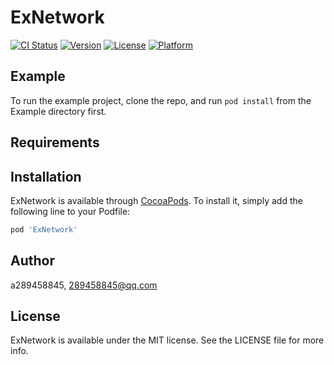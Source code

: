 # ExNetwork

[![CI Status](https://img.shields.io/travis/a289458845/ExNetwork.svg?style=flat)](https://travis-ci.org/a289458845/ExNetwork)
[![Version](https://img.shields.io/cocoapods/v/ExNetwork.svg?style=flat)](https://cocoapods.org/pods/ExNetwork)
[![License](https://img.shields.io/cocoapods/l/ExNetwork.svg?style=flat)](https://cocoapods.org/pods/ExNetwork)
[![Platform](https://img.shields.io/cocoapods/p/ExNetwork.svg?style=flat)](https://cocoapods.org/pods/ExNetwork)

## Example

To run the example project, clone the repo, and run `pod install` from the Example directory first.

## Requirements

## Installation

ExNetwork is available through [CocoaPods](https://cocoapods.org). To install
it, simply add the following line to your Podfile:

```ruby
pod 'ExNetwork'
```

## Author

a289458845, 289458845@qq.com

## License

ExNetwork is available under the MIT license. See the LICENSE file for more info.
